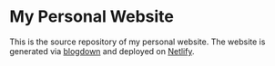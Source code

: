 # My Personal Website
This is the source repository of my personal website. The website is generated via [blogdown](https://github.com/rstudio/blogdown) and deployed on [Netlify](https://www.netlify.com/).
